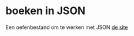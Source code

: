 # boeken in JSON
Een oefenbestand om te werken met JSON
[de site](http://27237.hosts2.ma-cloud.nl/bewijzenmap/periode1.1/pro1/boekJson/index.html)
